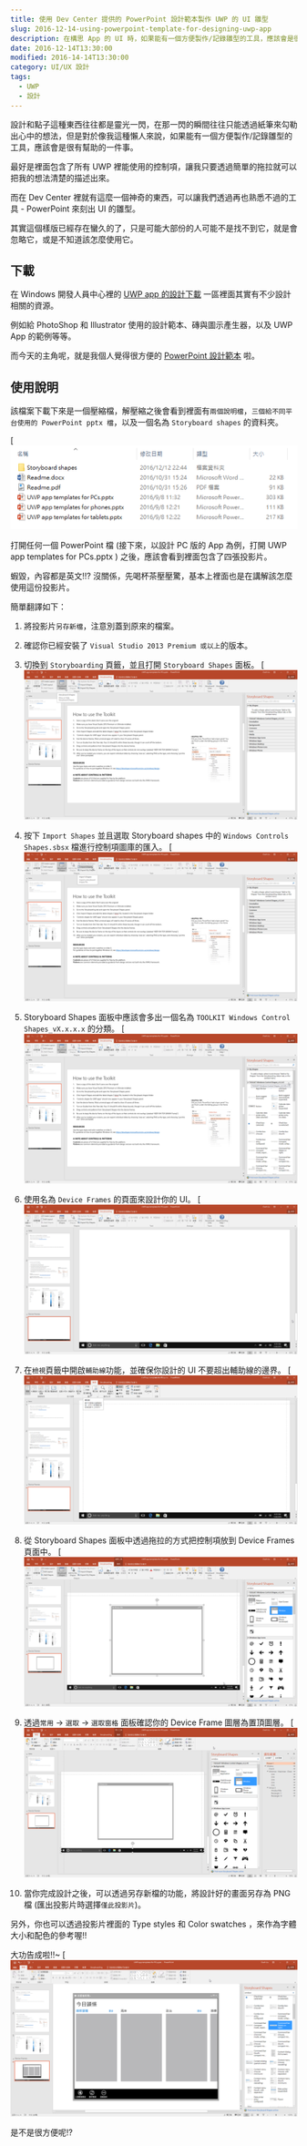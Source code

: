 ```yaml
---
title: 使用 Dev Center 提供的 PowerPoint 設計範本製作 UWP 的 UI 雛型
slug: 2016-12-14-using-powerpoint-template-for-designing-uwp-app
description: 在構思 App 的 UI 時，如果能有一個方便製作/記錄雛型的工具，應該會是很有幫助的一件事，在 Dev Center 裡就有這麼一個東西....
date: 2016-12-14T13:30:00
modified: 2016-14-14T13:30:00
category: UI/UX 設計
tags:
  - UWP
  - 設計
---
```


設計和點子這種東西往往都是靈光一閃，在那一閃的瞬間往往只能透過紙筆來勾勒出心中的想法，但是對於像我這種懶人來說，如果能有一個方便製作/記錄雛型的工具，應該會是很有幫助的一件事。

最好是裡面包含了所有 UWP 裡能使用的控制項，讓我只要透過簡單的拖拉就可以把我的想法清楚的描述出來。

而在 Dev Center 裡就有這麼一個神奇的東西，可以讓我們透過再也熟悉不過的工具 - PowerPoint 來刻出 UI 的雛型。

其實這個樣版已經存在蠻久的了，只是可能大部份的人可能不是找不到它，就是會忽略它，或是不知道該怎麼使用它。

## 下載

在 Windows 開發人員中心裡的 [UWP app 的設計下載](https://msdn.microsoft.com/windows/uwp/design-downloads/index "UWP app 的設計下載") 一區裡面其實有不少設計相關的資源。

例如給 PhotoShop 和 Illustrator 使用的設計範本、磚與圖示產生器，以及 UWP App 的範例等等。

而今天的主角呢，就是我個人覺得很方便的 [PowerPoint 設計範本](https://go.microsoft.com/fwlink/p/?LinkId=534632 "點此直接下載") 啦。

## 使用說明

該檔案下載下來是一個壓縮檔，解壓縮之後會看到裡面有`兩個說明檔`，`三個給不同平台使用的 PowerPoint pptx 檔`，以及一個名為 `Storyboard shapes` 的資料夾。

[![壓縮檔中包含的檔案](files-in-zip.png)

打開任何一個 PowerPoint 檔 (接下來，以設計 PC 版的 App 為例，打開 UWP app templates for PCs.pptx ) 之後，應該會看到裡面包含了四張投影片。

蝦毀，內容都是英文!!? 沒關係，先喝杯茶壓壓驚，基本上裡面也是在講解該怎麼使用這份投影片。

簡單翻譯如下：

1. 將投影片`另存新檔`，注意別蓋到原來的檔案。

2. 確認你已經安裝了 `Visual Studio 2013 Premium 或以上`的版本。

3. 切換到 `Storyboarding` 頁籤，並且打開 `Storyboard Shapes` 面板。
   [![開啟 Storyboard Shapes 面版](oepn-the-storyboard-shapes-panel.png)

4. 按下 `Import Shapes` 並且選取 Storyboard shapes 中的 `Windows Controls Shapes.sbsx` 檔進行控制項圖庫的匯入。
   [![按下 Import Shapes 按鈕進行匯入](the-import-shapes-button.png)

5. Storyboard Shapes 面板中應該會多出一個名為 `TOOLKIT Windows Control Shapes_vX.x.x.x` 的分類。
   [![匯入成功後出現的分類](control-shapes-category-added.png)

6. 使用名為 `Device Frames` 的頁面來設計你的 UI。
   [![Device Frames 頁](the-device-frames-page.png)

7. 在`檢視`頁籤中開啟`輔助線`功能，並確保你設計的 UI 不要超出輔助線的邊界。
   [![開啟輔助線](turn-on-the-guides.png)

8. 從 Storyboard Shapes 面板中透過拖拉的方式把控制項放到 Device Frames 頁面中。
   [![以拖拉的方式新增控制項到頁面中](drag-control-into-the-device-frames-page.png)

9. 透過`常用` -> `選取` -> `選取窗格` 面板確認你的 Device Frame 圖層為置頂圖層。
   [![透過選取窗格確認 Device Frame 為置頂圖層](make-sure-the-device-frame-on-top-level.png)

10. 當你完成設計之後，可以透過另存新檔的功能，將設計好的畫面另存為 PNG 檔 (匯出投影片時選擇`僅此投影片`)。

另外，你也可以透過投影片裡面的 Type styles 和 Color swatches ，來作為字體大小和配色的參考喔!!

大功告成啦!!~
[![大功告成](a-simple-sample-of-ui-design.png)

是不是很方便呢!?

